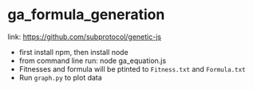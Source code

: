 # ga_formula_generation

link: https://github.com/subprotocol/genetic-js

- first install npm, then install node
- from command line run: node ga_equation.js
- Fitnesses and formula will be ptinted to `Fitness.txt` and `Formula.txt`
- Run `graph.py` to plot data

